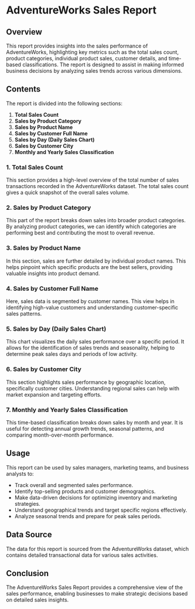 # AdventureWorks Sales Report

## Overview
This report provides insights into the sales performance of AdventureWorks, highlighting key metrics such as the total sales count, product categories, individual product sales, customer details, and time-based classifications. The report is designed to assist in making informed business decisions by analyzing sales trends across various dimensions.

## Contents
The report is divided into the following sections:
1. **Total Sales Count**
2. **Sales by Product Category**
3. **Sales by Product Name**
4. **Sales by Customer Full Name**
5. **Sales by Day (Daily Sales Chart)**
6. **Sales by Customer City**
7. **Monthly and Yearly Sales Classification**

### 1. Total Sales Count
This section provides a high-level overview of the total number of sales transactions recorded in the AdventureWorks dataset. The total sales count gives a quick snapshot of the overall sales volume.

### 2. Sales by Product Category
This part of the report breaks down sales into broader product categories. By analyzing product categories, we can identify which categories are performing best and contributing the most to overall revenue.

### 3. Sales by Product Name
In this section, sales are further detailed by individual product names. This helps pinpoint which specific products are the best sellers, providing valuable insights into product demand.

### 4. Sales by Customer Full Name
Here, sales data is segmented by customer names. This view helps in identifying high-value customers and understanding customer-specific sales patterns.

### 5. Sales by Day (Daily Sales Chart)
This chart visualizes the daily sales performance over a specific period. It allows for the identification of sales trends and seasonality, helping to determine peak sales days and periods of low activity.

### 6. Sales by Customer City
This section highlights sales performance by geographic location, specifically customer cities. Understanding regional sales can help with market expansion and targeting efforts.

### 7. Monthly and Yearly Sales Classification
This time-based classification breaks down sales by month and year. It is useful for detecting annual growth trends, seasonal patterns, and comparing month-over-month performance.

## Usage
This report can be used by sales managers, marketing teams, and business analysts to:
- Track overall and segmented sales performance.
- Identify top-selling products and customer demographics.
- Make data-driven decisions for optimizing inventory and marketing strategies.
- Understand geographical trends and target specific regions effectively.
- Analyze seasonal trends and prepare for peak sales periods.

## Data Source
The data for this report is sourced from the AdventureWorks dataset, which contains detailed transactional data for various sales activities.

## Conclusion
The AdventureWorks Sales Report provides a comprehensive view of the sales performance, enabling businesses to make strategic decisions based on detailed sales insights.

